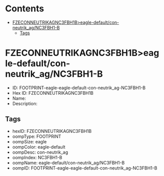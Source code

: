 



Contents
========

* [FZECONNEUTRIKAGNC3FBH1B>eagle-default/con-neutrik_ag/NC3FBH1-B](#fzeconneutrikagnc3fbh1beagle-defaultcon-neutrik_agnc3fbh1-b)
	* [Tags](#tags)

# FZECONNEUTRIKAGNC3FBH1B>eagle-default/con-neutrik_ag/NC3FBH1-B

- ID: FOOTPRINT-eagle-eagle-default-con-neutrik_ag-NC3FBH1-B
- Hex ID: FZECONNEUTRIKAGNC3FBH1B
- Name: 
- Description: 

## Tags

- hexID: FZECONNEUTRIKAGNC3FBH1B
- oompType: FOOTPRINT
- oompSize: eagle
- oompColor: eagle-default
- oompDesc: con-neutrik_ag
- oompIndex: NC3FBH1-B
- oompName: eagle-default/con-neutrik_ag/NC3FBH1-B
- oompID: FOOTPRINT-eagle-eagle-default-con-neutrik_ag-NC3FBH1-B
